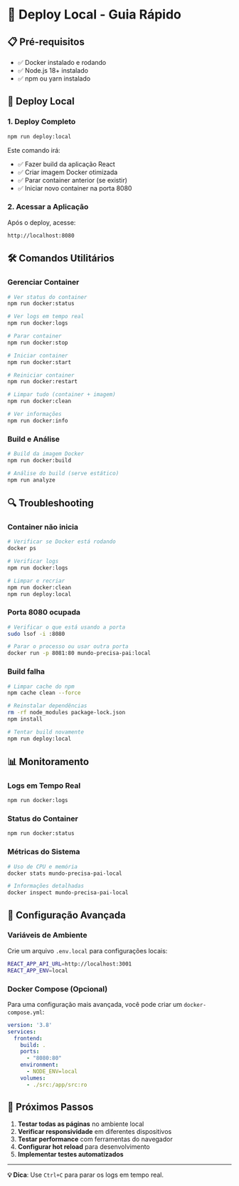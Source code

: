 # 🚀 Deploy Local - Guia Rápido

## 📋 Pré-requisitos

- ✅ Docker instalado e rodando
- ✅ Node.js 18+ instalado
- ✅ npm ou yarn instalado

## 🚀 Deploy Local

### 1. Deploy Completo
```bash
npm run deploy:local
```
Este comando irá:
- ✅ Fazer build da aplicação React
- ✅ Criar imagem Docker otimizada
- ✅ Parar container anterior (se existir)
- ✅ Iniciar novo container na porta 8080

### 2. Acessar a Aplicação
Após o deploy, acesse:
```
http://localhost:8080
```

## 🛠️ Comandos Utilitários

### Gerenciar Container
```bash
# Ver status do container
npm run docker:status

# Ver logs em tempo real
npm run docker:logs

# Parar container
npm run docker:stop

# Iniciar container
npm run docker:start

# Reiniciar container
npm run docker:restart

# Limpar tudo (container + imagem)
npm run docker:clean

# Ver informações
npm run docker:info
```

### Build e Análise
```bash
# Build da imagem Docker
npm run docker:build

# Análise do build (serve estático)
npm run analyze
```

## 🔍 Troubleshooting

### Container não inicia
```bash
# Verificar se Docker está rodando
docker ps

# Verificar logs
npm run docker:logs

# Limpar e recriar
npm run docker:clean
npm run deploy:local
```

### Porta 8080 ocupada
```bash
# Verificar o que está usando a porta
sudo lsof -i :8080

# Parar o processo ou usar outra porta
docker run -p 8081:80 mundo-precisa-pai:local
```

### Build falha
```bash
# Limpar cache do npm
npm cache clean --force

# Reinstalar dependências
rm -rf node_modules package-lock.json
npm install

# Tentar build novamente
npm run deploy:local
```

## 📊 Monitoramento

### Logs em Tempo Real
```bash
npm run docker:logs
```

### Status do Container
```bash
npm run docker:status
```

### Métricas do Sistema
```bash
# Uso de CPU e memória
docker stats mundo-precisa-pai-local

# Informações detalhadas
docker inspect mundo-precisa-pai-local
```

## 🔧 Configuração Avançada

### Variáveis de Ambiente
Crie um arquivo `.env.local` para configurações locais:
```bash
REACT_APP_API_URL=http://localhost:3001
REACT_APP_ENV=local
```

### Docker Compose (Opcional)
Para uma configuração mais avançada, você pode criar um `docker-compose.yml`:

```yaml
version: '3.8'
services:
  frontend:
    build: .
    ports:
      - "8080:80"
    environment:
      - NODE_ENV=local
    volumes:
      - ./src:/app/src:ro
```

## 🎯 Próximos Passos

1. **Testar todas as páginas** no ambiente local
2. **Verificar responsividade** em diferentes dispositivos
3. **Testar performance** com ferramentas do navegador
4. **Configurar hot reload** para desenvolvimento
5. **Implementar testes automatizados**

---

**💡 Dica**: Use `Ctrl+C` para parar os logs em tempo real. 